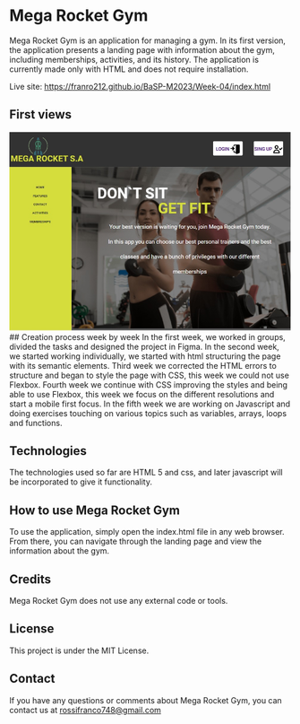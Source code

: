 
# Mega Rocket Gym

Mega Rocket Gym is an application for managing a gym. In its first version, the application presents a landing page with information about the gym, including memberships, activities, and its history. The application is currently made only with HTML and does not require installation.

Live site: https://franro212.github.io/BaSP-M2023/Week-04/index.html

## First views
<img src="./assets/image/vew-landing.jpg" alt="landing page">
## Creation process week by week
In the first week, we worked in groups, divided the tasks and designed the project in Figma.
In the second week, we started working individually, we started with html structuring the page with its semantic elements.
Third week we corrected the HTML errors to structure and began to style the page with CSS, this week we could not use Flexbox.
Fourth week we continue with CSS improving the styles and being able to use Flexbox, this week we focus on the different resolutions and start a mobile first focus.
In the fifth week we are working on Javascript and doing exercises touching on various topics such as variables, arrays, loops and functions.

## Technologies

The technologies used so far are HTML 5 and css, and later javascript will be incorporated to give it functionality.


## How to use Mega Rocket Gym

To use the application, simply open the index.html file in any web browser. From there, you can navigate through the landing page and view the information about the gym.

## Credits

Mega Rocket Gym does not use any external code or tools.

## License

This project is under the MIT License.

## Contact
If you have any questions or comments about Mega Rocket Gym, you can contact us at rossifranco748@gmail.com